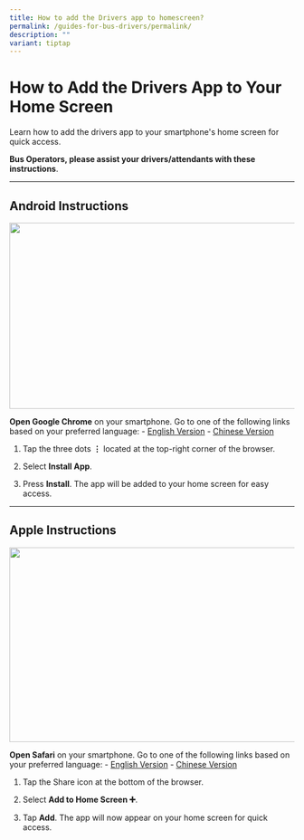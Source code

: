 ```yaml
---
title: How to add the Drivers app to homescreen?
permalink: /guides-for-bus-drivers/permalink/
description: ""
variant: tiptap
---
```

<h1>How to Add the Drivers App to Your Home Screen</h1><p>Learn how to add the drivers app to your smartphone's home screen for quick access.</p><p><strong>Bus Operators, please assist your drivers/attendants with these instructions</strong>.</p><hr><h2>Android Instructions</h2><div class="isomer-image-wrapper"><img style="margin-left:0px;margin-top:0px;" height="329" width="624" src="https://lh7-us.googleusercontent.com/XL4QwHzNZ7Tk7vnJ3K9G7VQw6sWPoYnrTsKP6SqRdAC4qRNzT6qSItBLQvF_E6bQP6Yu-uJF3dq2qiilQqW0hLHE0At6MABrFw8XRDut2aT2mWihmMoWEztCE5677ZKn20c-SkVhIjuKrbW4WqsOSw0"></div><p><strong>Open Google Chrome</strong> on your smartphone. Go to one of the following links based on your preferred language: - <a href="https://go.gov.sg/osb-driver" rel="noopener noreferrer nofollow" target="_blank">English Version</a> - <a href="https://go.gov.sg/osb-driver-cn" rel="noopener noreferrer nofollow" target="_blank">Chinese Version</a></p><ol data-tight="true" class="tight"><li><p>Tap the three dots <strong>⋮</strong> located at the top-right corner of the browser.</p></li><li><p>Select <strong>Install App</strong>.</p></li><li><p>Press <strong>Install</strong>. The app will be added to your home screen for easy access.</p></li></ol><hr><h2>Apple Instructions</h2><div class="isomer-image-wrapper"><img style="margin-left:0px;margin-top:0px;" height="344" width="624" src="https://lh7-us.googleusercontent.com/F-I4qy9EmxU1dL-YX0zXA6djOcXBmIZ5yEtEw1BmdQo334d76TQqcgnueZkJBfkOdFFQxRLWVEXCnYSPFVlHji3-D2XTMExQvqbBuUJFCWOKRIgqQj5kQZBySSkRJ4g16kQVJr-WwFzOJnnH4CihW0Y"></div><p><strong>Open Safari</strong> on your smartphone. Go to one of the following links based on your preferred language: - <a href="https://go.gov.sg/osb-driver" rel="noopener noreferrer nofollow" target="_blank">English Version</a> - <a href="https://go.gov.sg/osb-driver-cn" rel="noopener noreferrer nofollow" target="_blank">Chinese Version</a></p><ol data-tight="true" class="tight"><li><p>Tap the Share icon at the bottom of the browser.</p></li><li><p>Select <strong>Add to Home Screen ➕</strong>.</p></li><li><p>Tap <strong>Add</strong>. The app will now appear on your home screen for quick access.</p></li></ol><p></p>